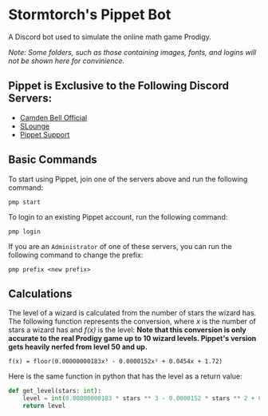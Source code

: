 # Stormtorch's Pippet Bot
A Discord bot used to simulate the online math game Prodigy.

*Note: Some folders, such as those containing images, fonts, and logins will not be shown here for convinience.*

## Pippet is Exclusive to the Following Discord Servers:
- [Camden Bell Official](https://discord.gg/zuEvEUc)
- [SLounge](https://discord.gg/QqecbRm)
- [Pippet Support](https://discord.gg/uDk7WSa)

## Basic Commands
To start using Pippet, join one of the servers above and run the following command:
```
pmp start
```
To login to an existing Pippet account, run the following command:
```
pmp login
```
If you are an `Administrator` of one of these servers, you can run the following command to change the prefix:
```
pmp prefix <new prefix>
```
## Calculations

The level of a wizard is calculated from the number of stars the wizard has. The following function represents the conversion, where *x* is the number of stars a wizard has and *f(x)* is the level: **Note that this conversion is only accurate to the real Prodigy game up to 10 wizard levels. Pippet's version gets heavily nerfed from level 50 and up.**
```
f(x) = floor(0.00000000183x³ - 0.0000152x² + 0.0454x + 1.72)
```

Here is the same function in python that has the level as a return value:
```python
def get_level(stars: int):
    level = int(0.00000000183 * stars ** 3 - 0.0000152 * stars ** 2 + 0.0454 * stars + 1.72)
    return level
```
